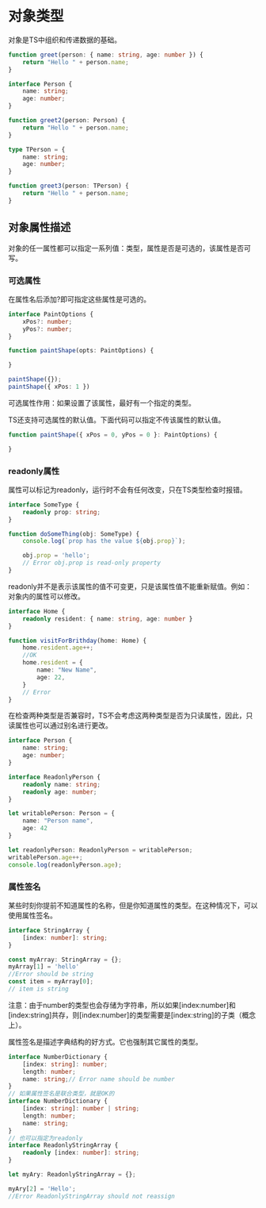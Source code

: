 # 对象类型

对象是TS中组织和传递数据的基础。

```ts
function greet(person: { name: string, age: number }) {
    return "Hello " + person.name;
}

interface Person {
    name: string;
    age: number;
}

function greet2(person: Person) {
    return "Hello " + person.name;
}

type TPerson = {
    name: string;
    age: number;
}

function greet3(person: TPerson) {
    return "Hello " + person.name;
}
```

## 对象属性描述

对象的任一属性都可以指定一系列值：类型，属性是否是可选的，该属性是否可写。

### 可选属性

在属性名后添加?即可指定这些属性是可选的。

```ts
interface PaintOptions {
    xPos?: number;
    yPos?: number;
}

function paintShape(opts: PaintOptions) {

}

paintShape({});
paintShape({ xPos: 1 })
```

可选属性作用：如果设置了该属性，最好有一个指定的类型。

TS还支持可选属性的默认值。下面代码可以指定不传该属性的默认值。

```ts
function paintShape({ xPos = 0, yPos = 0 }: PaintOptions) {

}
```

### readonly属性

属性可以标记为readonly，运行时不会有任何改变，只在TS类型检查时报错。

```ts
interface SomeType {
    readonly prop: string;
}

function doSomeThing(obj: SomeType) {
    console.log(`prop has the value ${obj.prop}`);

    obj.prop = 'hello';
    // Error obj.prop is read-only property
}
```

readonly并不是表示该属性的值不可变更，只是该属性值不能重新赋值。例如：对象内的属性可以修改。

```ts
interface Home {
    readonly resident: { name: string, age: number }
}

function visitForBrithday(home: Home) {
    home.resident.age++;
    //OK
    home.resident = {
        name: "New Name",
        age: 22,
    }
    // Error
}
```

在检查两种类型是否兼容时，TS不会考虑这两种类型是否为只读属性，因此，只读属性也可以通过别名进行更改。

```ts
interface Person {
    name: string;
    age: number;
}

interface ReadonlyPerson {
    readonly name: string;
    readonly age: number;
}

let writablePerson: Person = {
    name: "Person name",
    age: 42
}

let readonlyPerson: ReadonlyPerson = writablePerson;
writablePerson.age++;
console.log(readonlyPerson.age);
```

### 属性签名

某些时刻你提前不知道属性的名称，但是你知道属性的类型。在这种情况下，可以使用属性签名。

```ts
interface StringArray {
    [index: number]: string;
}

const myArray: StringArray = {};
myArray[1] = 'hello'
//Error should be string
const item = myArray[0];
// item is string
```

注意：由于number的类型也会存储为字符串，所以如果[index:number]和[index:string]共存，则[index:number]的类型需要是[index:string]的子类（概念上）。

属性签名是描述字典结构的好方式。它也强制其它属性的类型。

```ts
interface NumberDictionary {
    [index: string]: number;
    length: number;
    name: string;// Error name should be number
}
// 如果属性签名是联合类型，就是OK的
interface NumberDictionary {
    [index: string]: number | string;
    length: number;
    name: string;
}
// 也可以指定为readonly
interface ReadonlyStringArray {
    readonly [index: number]: string;
}

let myAry: ReadonlyStringArray = {};

myAry[2] = 'Hello';
//Error ReadonlyStringArray should not reassign
```

